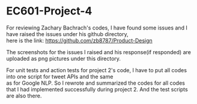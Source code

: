 # EC601-Project-4
For reviewing Zachary Bachrach's codes, I have found some issues and I have raised the issues under his github directory,\
here is the link: https://github.com/zb8787/Product-Design

The screenshots for the issues I raised and his response(if responded) are uploaded as png pictures under this directory.

For unit tests and action tests for project 2's code, I have to put all codes into one script for tweet APIs and the same\
as for Google NLP. So I rewrote and summarized the codes for all codes that I had implemented successfully during project 2.
And the test scripts are also there.
